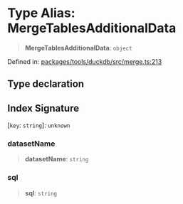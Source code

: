 # Type Alias: MergeTablesAdditionalData

> **MergeTablesAdditionalData**: `object`

Defined in: [packages/tools/duckdb/src/merge.ts:213](https://github.com/GeoDaCenter/openassistant/blob/bc4037be52d89829440fcc4aaa1010be73719d16/packages/tools/duckdb/src/merge.ts#L213)

## Type declaration

## Index Signature

\[`key`: `string`\]: `unknown`

### datasetName

> **datasetName**: `string`

### sql

> **sql**: `string`
